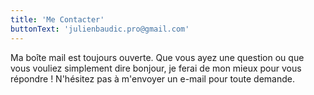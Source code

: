 ```yaml
---
title: 'Me Contacter'
buttonText: 'julienbaudic.pro@gmail.com'
---
```


Ma boîte mail est toujours ouverte. Que vous ayez une question ou que vous vouliez simplement dire bonjour, je ferai de mon mieux pour vous répondre ! N'hésitez pas à m'envoyer un e-mail pour toute demande.
